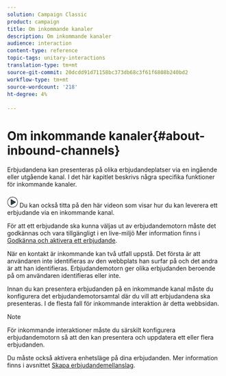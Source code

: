 ```yaml
---
solution: Campaign Classic
product: campaign
title: Om inkommande kanaler
description: Om inkommande kanaler
audience: interaction
content-type: reference
topic-tags: unitary-interactions
translation-type: tm+mt
source-git-commit: 20dcdd91d71158bc373db68c3f61f6808b240bd2
workflow-type: tm+mt
source-wordcount: '218'
ht-degree: 4%

---
```



# Om inkommande kanaler{#about-inbound-channels}

Erbjudandena kan presenteras på olika erbjudandeplatser via en ingående eller utgående kanal. I det här kapitlet beskrivs några specifika funktioner för inkommande kanaler.

![](assets/do-not-localize/how-to-video.png) Du kan också titta på den här  [](https://helpx.adobe.com/campaign/classic/how-to/deliver-an-offer-on-inbound-channel-in-acv6.html) videon som visar hur du kan leverera ett erbjudande via en inkommande kanal.

För att ett erbjudande ska kunna väljas ut av erbjudandemotorn måste det godkännas och vara tillgängligt i en live-miljö Mer information finns i [Godkänna och aktivera ett erbjudande](../../interaction/using/approving-and-activating-an-offer.md).

När en kontakt är inkommande kan två utfall uppstå. Det första är att användaren inte identifieras av den webbplats han surfar på och det andra är att han identifieras. Erbjudandemotorn ger olika erbjudanden beroende på om användaren identifieras eller inte.

Innan du kan presentera erbjudanden på en inkommande kanal måste du konfigurera det erbjudandemotorsamtal där du vill att erbjudandena ska presenteras. I de flesta fall för inkommande interaktion är detta webbsidan.

>[!NOTE]
>
>För inkommande interaktioner måste du särskilt konfigurera erbjudandemotorn så att den kan presentera och uppdatera ett eller flera erbjudanden.
>
>Du måste också aktivera enhetsläge på dina erbjudanden. Mer information finns i avsnittet [Skapa erbjudandemellanslag](../../interaction/using/creating-offer-spaces.md).
